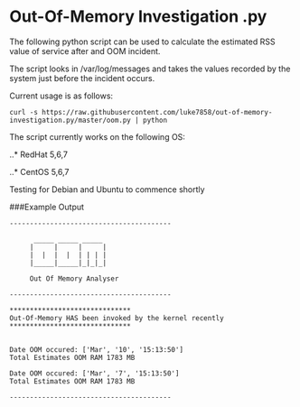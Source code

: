 # Out-Of-Memory Investigation .py


The following python script can be used to calculate the estimated RSS value of service after and OOM incident. 


The script looks in /var/log/messages and takes the values recorded by the system just before the incident occurs. 






Current usage is as follows:

```
curl -s https://raw.githubusercontent.com/luke7858/out-of-memory-investigation.py/master/oom.py | python
```

The script currently works on the following OS:

..* RedHat 5,6,7

..* CentOS 5,6,7

Testing for Debian and Ubuntu to commence shortly 



###Example Output

```
----------------------------------------

      _____ _____ _____ 
     |     |     |     |
     |  |  |  |  | | | |
     |_____|_____|_|_|_|

     Out Of Memory Analyser

----------------------------------------

******************************
Out-Of-Memory HAS been invoked by the kernel recently
******************************


Date OOM occured: ['Mar', '10', '15:13:50']
Total Estimates OOM RAM 1783 MB

Date OOM occured: ['Mar', '7', '15:13:50']
Total Estimates OOM RAM 1783 MB

----------------------------------------
```
